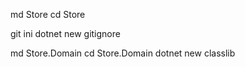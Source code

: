 md Store
cd Store

git ini
dotnet new gitignore

md Store.Domain
cd Store.Domain
dotnet new classlib
